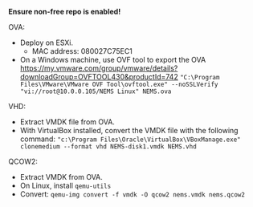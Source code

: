 **Ensure non-free repo is enabled!**

OVA:

- Deploy on ESXi.
  - MAC address: 080027C75EC1
- On a Windows machine, use OVF tool to export the OVA https://my.vmware.com/group/vmware/details?downloadGroup=OVFTOOL430&productId=742
`"C:\Program Files\VMware\VMware OVF Tool\ovftool.exe" --noSSLVerify "vi://root@10.0.0.105/NEMS Linux" NEMS.ova`

VHD:

- Extract VMDK file from OVA.
- With VirtualBox installed, convert the VMDK file with the following command: `"c:\Program Files\Oracle\VirtualBox\VBoxManage.exe" clonemedium --format vhd NEMS-disk1.vmdk NEMS.vhd`

QCOW2:
- Extract VMDK from OVA.
- On Linux, install `qemu-utils`
- Convert: `qemu-img convert -f vmdk -O qcow2 nems.vmdk nems.qcow2`

